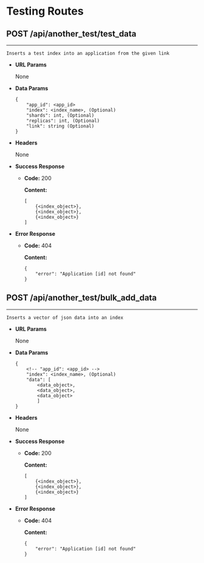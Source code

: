 # Testing Routes

## POST /api/another_test/test_data
----
    Inserts a test index into an application from the given link

* **URL Params**

    None

* **Data Params**

    ```
    {
        "app_id": <app_id>
        "index": <index_name>, (Optional)
        "shards": int, (Optional)
        "replicas": int, (Optional)
        "link": string (Optional)
    }
    ```

* **Headers**

    None

* **Success Response**
    * **Code:** 200
    
        **Content:**
        ```
        [
            {<index_object>},
            {<index_object>},
            {<index_object>}
        ]
        ```
* **Error Response**
    * **Code:** 404
        
        **Content:**

        ```
        {
            "error": "Application [id] not found"
        }
        ```


## POST /api/another_test/bulk_add_data
----
    Inserts a vector of json data into an index

* **URL Params**

    None

* **Data Params**

    ```
    {
        <!-- "app_id": <app_id> -->
        "index": <index_name>, (Optional)
        "data": [
            <data_object>, 
            <data_object>, 
            <data_object>
            ]
    }
    ```

* **Headers**

    None

* **Success Response**
    * **Code:** 200
    
        **Content:**
        ```
        [
            {<index_object>},
            {<index_object>},
            {<index_object>}
        ]
        ```
* **Error Response**
    * **Code:** 404
        
        **Content:**

        ```
        {
            "error": "Application [id] not found"
        }
        ```

